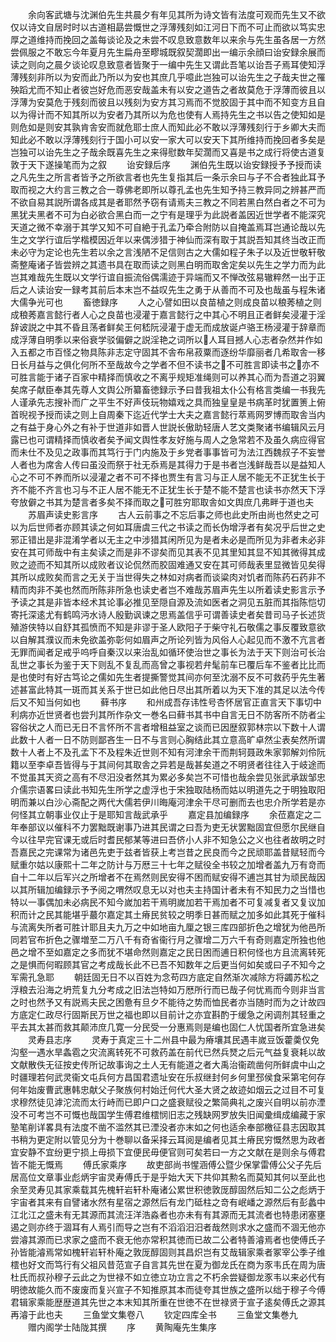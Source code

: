 <!-- { "loadSidebar": true } -->
　　余向客武塘与沈渊伯先生共晨夕有年见其所为诗文皆有法度可观而先生又不欲仅以诗文自居时时以古道相勗尝慨世之浮薄残刻如江河日下而不可止而欲以笃实忠厚之道维持而挽回之盖每谈论及之未尝不叹息致意数年以来余与先生虽各居一方然尝佩服之不敢忘今年夏月先生扁舟至疁城既叙契濶即出一编示余顔曰诒安録余展而读之则向之晨夕谈论叹息致意者皆聚于一编中先生又谓此吾笔以诒吾子焉耳使知浮薄残刻非所以为安而此乃所以为安也其庶几乎噫此岂独可以诒先生之子哉夫世之罹殃蹈尤而不知止者彼岂好危而恶安哉盖未有以安之道告之者故莫危于浮薄而彼且以浮薄为安莫危于残刻而彼且以残刻为安方其习焉而不觉胶固于其中而不知变方且自以为得计而不知其所以为安者乃其所以为危也使有人焉持先生之书以告之使知如是则危如是则安其孰肯舎安而就危耶士庶人而知此必不敢以浮薄残刻行于乡卿大夫而知此必不敢以浮薄残刻行于国小可以安一家大可以安天下其所维持而挽回者多矣是岂独可以诒先生之子哉余既喜先生之来得慰数年契濶而又喜是书之成行将使古道复敦于天下遂操笔而为之叙
　　诒安録后序
　　渊伯先生既以诒安録授予予授而读之凡先生之所言者皆予之所欲言者也先生复指其后一条示余曰与子不合者独此耳予取而视之大约言三教之合一尊佛老即所以尊孔孟也先生知予持三教异同之辨甚严而不欲自易其説所谓各成其是者耶然予窃有请焉夫三教之不同若黑白然白者之不可为黑犹夫黑者不可为白必欲合黑白而一之宁有是理乎为此説者盖因近世学者不能深究天道之微不幸溺于其学又知不可自絶于孔孟乃牵合附防以自掩盖焉耳岂通论哉以先生之文学行谊后学楷模因近年以来偶涉猎于神仙而深有取于其説吾知其终当改正而未必守为定论也先生若以余之言浅陋不足信则古之大儒如程子朱子以及近世敬轩敬斋整庵诸子皆尝辨之其遗书具在取而读之则黑白明而取舍定矣以先生之学力而为此岂其难哉先生既以文学行谊自振流俗偶濡迹于异端而又不惮改弦易辙粹然一出于正后之人读诒安一録考其前后本末岂不益叹先生之勇于从善而不可及也哉虽与程朱诸大儒争光可也
　　畜徳録序
　　人之心譬如田以良苗植之则成良苗以稂莠植之则成稂莠嘉言懿行者人心之良苗也浸灌于嘉言懿行之中其心不明且正者鲜矣浸灌于淫辞诐説之中其不昏且荡者鲜矣王何嵇阮浸灌于虚无而成放诞卢骆王杨浸灌于辞章而成浮薄自明季以来俗衰学驳偏僻之説淫艳之词所以人耳目撼人心志者杂然并作如入五都之市百怪之物具陈非志定守固其不舎布帛菽粟而逐纷华靡丽者几希取舎一移日长月益与之俱化何所不至哉故今之学者不但不读书之不可胜言即读书之亦不可胜言能于诸子百家中精择而慎收之不离乎规矩准绳则可以养其心而为吾道之羽翼矣席子献臣奉其先尊人文舆公所纂畜徳録示予曰昔我祖太仆公有格言类编一书我先人谨承先志搜补而广之平生不好声伎玩物嬉戏之具而独皇皇是书病革时犹置箦上俯首晲视予授而读之则上自周秦下迄近代学士大夫之嘉言懿行萃焉网罗博而取舎当内之有益于身心外之有补于世道非如晋人世説长傲助轻唐人艺文类聚诸书编辑风云月露已也可谓精择而慎收者矣予闻文舆性孝友好施与周人之急常若不及虽久病应得官而未仕不及见之政事而其笃行于门内施及于乡党者事事皆可为法江西魏叔子不妄誉人者也为席舎人传曰虽没而祭于社无忝焉是其得力于是书者岂浅鲜哉吾以是益知人心之不可不养而所以浸灌之者不可不择也贾生有言习与正人居不能无不正犹生长于齐不能不齐言也习与不正人居不能无不正犹生长于楚不能不楚言也读书亦然天下浮夸放僻之书其为楚言者多矣不择而取之可胜穷耶取舎如文舆庶几弗畔于道也夫
　　苏眉声读史影言序
　　古人云前事之不忘后事之师也此史所由尚也然史之可以为后世师者亦顾其读之何如耳唐虞三代之书读之而长伪增浮者有矣况乎后世之史邪正错出是非混淆学者以无主之中涉猎其闲所见为是者未必是而所见为非者未必非安在其可师哉中有主矣读之而是非不谬矣而见其表不见其里知其显不知其微得其成败之迹而不知其所以成败者议论侃然而胶固难通又安在其可师哉表里显微皆见矣得其所以成败矣而言之无关于当世得失之林如对病者而谈粱肉对饥者而陈药石药非不精而肉非不美也然而所陈非所急也读史者岂不难哉苏眉声先生以所着读史影言示予予读之其是非皆本经术其论事必推见至隠自源及流如医者之洞见五脏而其指陈恺切寄托深逺尤有鹤鸣沔水诗人殷勤讽谏之思焉盖信乎可谓善读史者矣昔司马子长述货殖游侠特以自舒其孤愤而不知是非谬于圣人欧阳子于柴守礼石敬儒之事反覆致意欲以自解其濮议而未免欲盖弥彰何如眉声之所论列皆为风俗人心起见而不激不亢言者无罪而闻者足戒乎呜呼自秦汉以来治乱如循环使治世之事长为法于天下则治可长治乱世之事长为鉴于天下则乱不复乱而高曾之事视若弁髦前车已覆后车不鉴者比比而是也使时有好古笃论之儒如先生者提撕警觉其间亦何至沈溺不反不可救药乎先生著述甚富此特其一斑而其关系于世已如此他日尽出其所着以为天下准的其足以法今传后又不知当何如也
　　藓书序
　　和州成吾存讳性号杏怀居官正直言天下事切中利病亦近世贤者也尝刋其所作杂文一巻名曰藓书其书中自言无日不防客所不防者尘容俗状之人而已无日不言怀所不言者增租益室之谈而已因歴叙郭林宗以下数十人谓此数十人者一日不防则鄙吝生一日不与言则心胸结此其立意高旷卓然尘表矣然所谓数十人者上不及孔孟下不及程朱近世则不知有河津余干而荆轲聂政朱家郭解刘伶阮籍以至李卓吾皆得与于其间何其取舎之异若是哉甚矣道之不明贤者往往入于岐途而不觉虽其天资之高有不尽汨没者然其为累必多矣岂不可惜也哉余尝见张武承跋邹忠介儒宗语畧曰读此书知先生所学之虚浮也于宋独取陆杨而姑以明道先之于明独取阳明而兼以白沙心斋配之两代大儒若伊川晦庵河津余干尽可删而去也忠介所学若是亦何怪其立朝事业仅止于是耶知言哉武承乎
　　嘉定县加编録序
　　余莅嘉定之二年奉部议以催科不力罢黜既谢事乃进其民谓之曰吾为吏无状罢黜固宜但愿尔民继自今以往早完官课无或后时耆民郁某等进曰吾侪小人非不知急公之义也往者故明之时吾嘉民之完课常为诸邑先吏于兹者皆获上考岂昔之民良而今之民顽耶盖昔赋轻而今赋重尔姑以康熙十二年之防计与万厯三十七年之赋役全书较之加增者盖九万有竒而自十二年以后军兴之所增者不在焉然则民安得不困而赋安得不逋岂其甘为顽民哉因以其所辑加编録示予予阅之喟然叹息无以对也夫主持国计者未有不知民力之当惜也特以一事偶加未必病民不知今嵗加若干焉明嵗加若干焉加者不可复减复者又复议加积而计之民其能堪乎蕞尔嘉定其土瘠民贫较之明季日甚而赋之加多如此其死于催科与流离失所者可胜计耶且夫九万之中如地亩九厘之银三库四部折色之增犹为他邑所同若官布折色之骤増至二万八千有奇省衞行月之骤增二万六千有奇则嘉定所独也他邑之增不至如嘉定之多而犹不堪命然则嘉定之民日困而逋日积何怪也方且流离转死之是惧而何暇顾其官之考成哉长此不已吾不知数年之后更当何如矣或曰子不知今之军需孔急耶
　　朝廷固无日不以百姓为念苟四方底定自然渐次减除方将蠲苏松之浮粮去沿海之坍荒复九分考成之旧法岂特如万厯所行而已哉子何忧焉而今则非当言之时也然予又有説焉夫民之困惫有旦夕不能待之势而恤民者亦当随时而为之计故四方底定仁政尽行固斯民万世之福也即以目前计之亦宜斟酌于缓急之闲调剂其轻重之平去其太甚而救其颠沛庶几寛一分民受一分惠焉则是编也固仁人忧国者所宜急进矣
　　灵寿县志序
　　灵寿于真定三十二州县中最为瘠壤其民遇丰嵗豆饭藿羮仅免沟壑一遇水旱螽雹之灾流离转死不可救药盖在前代已然兵燹之后元气益复衰耗以故文献散佚无征按史传所记故事询之土人无有能道之者大禹治衞疏凿何所鲜虞中山之时疆理若何武灵衞文屯兵何方昌国君遗址安在乐叔继封何乡何里邳侯食采第宅何存何年始废曹武惠韩忠献父子聚族何村始迁何代大圣大贤之故迹如烟云之过目不可复求穆然徒见滹沱流而太行峙而已即户口之盛衰赋役之繁简典礼之废兴自明以前亦湮没不可考岂不可慨也哉国学生傅君维橒悯旧志之残缺网罗放失旧闻彚缉成编藏于家塾笔削详畧具有法度不凿不滥然其已湮没者亦末如之何也适余奉部檄征县志因取其书稍为更定附以管见分为十巻聊以备采择云耳阅是编者见其土瘠民穷慨然思为政者宜安静不宜纷更宁损上毋损下宜便民毋便官则可矣若曰一方之文献在是则余与傅君皆不能无慨焉
　　傅氏家乘序
　　故吏部尚书惺涵傅公暨少保掌雷傅公父子先后居高位文章事业彪炳宇宙灵寿傅氏于是乎始大天下共仰其勲名而莫知其何以至此也余至灵寿见其家乘载其先槐轩岩轩朴庵诸公累世积徳敦厐醇固然后知二公之彪炳于宇宙者其来有自譬诸水然有星宿之源然后有龙门砥柱之竒有岷嶓之源然后有彭蠡中江北江之盛未有无其源而其流汪洋浩淼者也亦未有有其源而无其流者也特患闭塞壅遏之则亦终于涸耳有人焉引而导之岂有不滔滔汨汨者哉然则求水之盛而不涸无他亦尝濬其源而已求家之盛而不衰无他亦常积其徳而已故二公者特善濬焉者也使傅氏子孙皆能濬焉常如槐轩岩轩朴庵之敦厐醇固则其昌炽岂有艾哉辑家乘者冢宰公季子维橒也好文而笃行有父祖风昔范宣子自言其先世在夏为御龙氏在商为豕韦氏在周为唐杜氏而叔孙穆子云此之为世禄不如立徳立功立言之不朽余尝疑御龙豕韦以来必代有明徳故能久而不废废而复兴宣子不知推原其本而徒夸其世族之盛所以绌于穆子今傅君辑家乘能歴歴道其先世之本末知其所重在世徳不在世禄贤于宣子逺矣傅氏之源其再濬于此也夫
　　三鱼堂文集卷八
　　钦定四库全书
　　三鱼堂文集巻九
　　赠内阁学士陆陇其撰
　　序
　　黄陶庵先生集序
